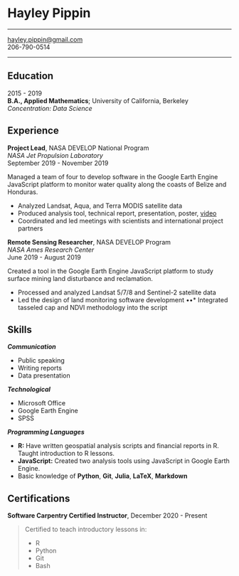 Hayley Pippin
=============
  
---  
hayley.pippin@gmail.com  
206-790-0514

---


Education
---------

2015 - 2019  
**B.A., Applied Mathematics**; University of California, Berkeley  
*Concentration: Data Science*

Experience
----------

**Project Lead**, NASA DEVELOP National Program  
*NASA Jet Propulsion Laboratory*  
September 2019 - November 2019

Managed a team of four to develop software in the Google Earth Engine JavaScript platform 
to monitor water quality along the coasts of Belize and Honduras.  
* Analyzed Landsat, Aqua, and Terra MODIS satellite data
* Produced analysis tool, technical report, presentation, poster, [video](https://www.youtube.com/watch?v=2Z5TWgxwefU)
* Coordinated and led meetings with scientists and international project partners

**Remote Sensing Researcher**, NASA DEVELOP Program  
*NASA Ames Research Center*  
June 2019 - August 2019

Created a tool in the Google Earth Engine JavaScript platform to study surface mining land disturbance and reclamation.
* Processed and analyzed Landsat 5/7/8 and Sentinel-2 satellite data
* Led the design of land monitoring software development
••* Integrated tasseled cap and NDVI methodology into the script

Skills
------

**_Communication_**
* Public speaking
* Writing reports
* Data presentation

**_Technological_**
* Microsoft Office
* Google Earth Engine
* SPSS

**_Programming Languages_**
* **R:** Have written geospatial analysis scripts and financial reports in R. 
Taught introduction to R lessons.
* **JavaScript:** Created two analysis tools using JavaScript in Google Earth Engine.
* Basic knowledge of **Python**, **Git**, **Julia**, **LaTeX**, **Markdown**

Certifications
--------------
**Software Carpentry Certified Instructor**, December 2020 - Present  
> Certified to teach introductory lessons in:
> * R
> * Python
> * Git
> * Bash

